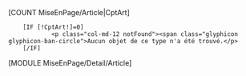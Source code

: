 <div class="displayItem">   
        [COUNT MiseEnPage/Article|CptArt]
                
        [IF [!CptArt!]=0]
                <p class="col-md-12 notFound"><span class="glyphicon glyphicon-ban-circle">Aucun objet de ce type n'a été trouvé.</p>
        [/IF]
</div>
<div  class="itemChilds">
        [MODULE MiseEnPage/Detail/Article]
</div>